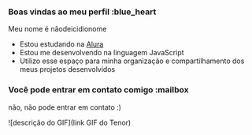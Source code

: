 ### Boas vindas ao meu perfil :blue_heart

Meu nome é nãodeicidionome

- Estou estudando na [Alura](https://www.alura.com.br)
- Estou me desenvolvendo na linguagem JavaScript
- Utilizo esse espaço para minha organização e compartilhamento dos meus projetos desenvolvidos

### Você pode entrar em contato comigo :mailbox

não, não pode entrar em contato :)


![descrição do GIF](link GIF do Tenor)
